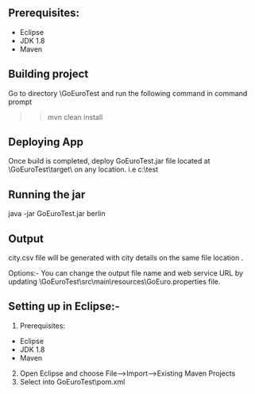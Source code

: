 
Prerequisites:
-------------------
- Eclipse
- JDK 1.8 
- Maven

Building project
---------------
Go to directory \GoEuroTest
and run the following command in command prompt

  >> mvn clean install
  
  
Deploying App
---------------
Once build is completed, deploy GoEuroTest.jar file located at \GoEuroTest\target\  on any location. i.e c:\test

Running the jar
--------------
java -jar GoEuroTest.jar berlin 

Output
-------
city.csv file will be generated with city details on the same file location . 


Options:-
 You can change the output file name and web service URL by updating \GoEuroTest\src\main\resources\GoEuro.properties file.
 
 Setting up in Eclipse:-
 ---------------------

1. Prerequisites:

- Eclipse
- JDK 1.8 
- Maven

2. Open Eclipse and choose File-->Import-->Existing Maven Projects 
3. Select into GoEuroTest\pom.xml

 
